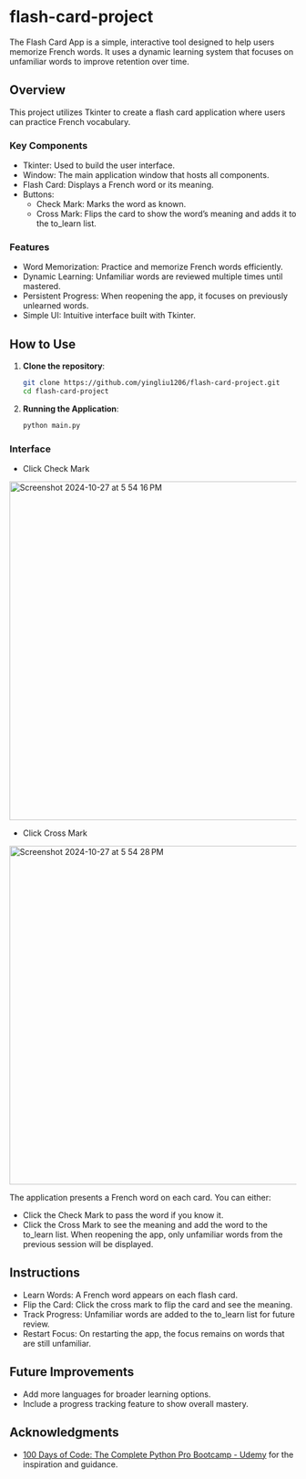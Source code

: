 # flash-card-project
The Flash Card App is a simple, interactive tool designed to help users memorize French words. It uses a dynamic learning system that focuses on unfamiliar words to improve retention over time.

## Overview

This project utilizes Tkinter to create a flash card application where users can practice French vocabulary.

### Key Components
* Tkinter: Used to build the user interface.
* Window: The main application window that hosts all components.
* Flash Card: Displays a French word or its meaning.
* Buttons:
    * Check Mark: Marks the word as known.
    * Cross Mark: Flips the card to show the word’s meaning and adds it to the to_learn list.


### Features
* Word Memorization: Practice and memorize French words efficiently.
* Dynamic Learning: Unfamiliar words are reviewed multiple times until mastered.
* Persistent Progress: When reopening the app, it focuses on previously unlearned words.
* Simple UI: Intuitive interface built with Tkinter.

## How to Use

1. **Clone the repository**:
   ```bash
   git clone https://github.com/yingliu1206/flash-card-project.git
   cd flash-card-project

2. **Running the Application**:
   ```bash
   python main.py

### Interface
* Click Check Mark
<img width="594" alt="Screenshot 2024-10-27 at 5 54 16 PM" src="https://github.com/user-attachments/assets/6766252e-71bf-4156-a5bc-d8827a9c9caf">

* Click Cross Mark
<img width="594" alt="Screenshot 2024-10-27 at 5 54 28 PM" src="https://github.com/user-attachments/assets/2a1128c6-69aa-4d0f-beea-23465bfc0519">

The application presents a French word on each card. You can either:
* Click the Check Mark to pass the word if you know it.
* Click the Cross Mark to see the meaning and add the word to the to_learn list.
When reopening the app, only unfamiliar words from the previous session will be displayed.

## Instructions
* Learn Words: A French word appears on each flash card.
* Flip the Card: Click the cross mark to flip the card and see the meaning.
* Track Progress: Unfamiliar words are added to the to_learn list for future review.
* Restart Focus: On restarting the app, the focus remains on words that are still unfamiliar.

## Future Improvements
* Add more languages for broader learning options.
* Include a progress tracking feature to show overall mastery.

## Acknowledgments
- [100 Days of Code: The Complete Python Pro Bootcamp - Udemy](https://www.udemy.com/course/100-days-of-code) for the inspiration and guidance.
